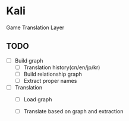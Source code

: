 # Kali

Game Translation Layer

## TODO

- [ ] Build graph
  - [ ] Translation history(cn/en/jp/kr)
  - [ ] Build relationship graph
  - [ ] Extract proper names
- [ ] Translation
  - [ ] Load graph
  - [ ] Translate based on graph and extraction


